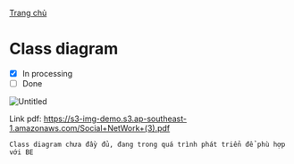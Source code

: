 [Trang chủ](/)

# Class diagram
- [x] In processing
- [ ] Done

![Untitled](https://s3-img-demo.s3.ap-southeast-1.amazonaws.com/cldia.png)


Link pdf: https://s3-img-demo.s3.ap-southeast-1.amazonaws.com/Social+NetWork+(3).pdf
```
Class diagram chưa đầy đủ, đang trong quá trình phát triển để phù hợp với BE
```


